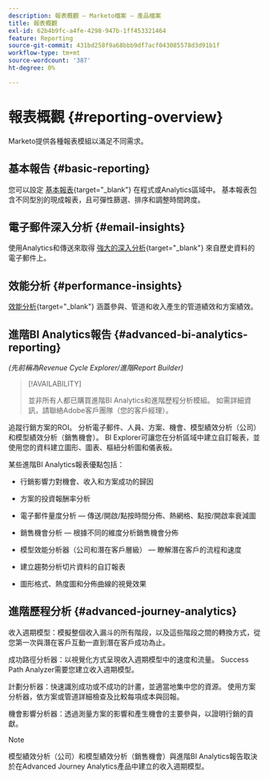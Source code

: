 ```yaml
---
description: 報表概觀 — Marketo檔案 — 產品檔案
title: 報表概觀
exl-id: 62b4b9fc-a4fe-4298-947b-1ff453321464
feature: Reporting
source-git-commit: 431bd258f9a68bbb9df7acf043085578d3d91b1f
workflow-type: tm+mt
source-wordcount: '387'
ht-degree: 0%

---
```


# 報表概觀 {#reporting-overview}

Marketo提供各種報表模組以滿足不同需求。

## 基本報告 {#basic-reporting}

您可以設定 [基本報表](/help/marketo/product-docs/reporting/basic-reporting/report-types/report-type-overview.md){target="_blank"} 在程式或Analytics區域中。 基本報表包含不同型別的現成報表，且可彈性篩選、排序和調整時間跨度。

## 電子郵件深入分析 {#email-insights}

使用Analytics和傳送來取得 [強大的深入分析](/help/marketo/product-docs/reporting/email-insights/email-insights-overview.md){target="_blank"} 來自歷史資料的電子郵件上。

## 效能分析 {#performance-insights}

[效能分析](/help/marketo/product-docs/reporting/performance-insights/performance-insights-overview.md){target="_blank"} 涵蓋參與、管道和收入產生的管道績效和方案績效。

## 進階BI Analytics報告 {#advanced-bi-analytics-reporting}

_(先前稱為Revenue Cycle Explorer/進階Report Builder)_

>[!AVAILABILITY]
>
>並非所有人都已購買進階BI Analytics和進階歷程分析模組。 如需詳細資訊，請聯絡Adobe客戶團隊（您的客戶經理）。

追蹤行銷方案的ROI。 分析電子郵件、人員、方案、機會、模型績效分析（公司）和模型績效分析（銷售機會）。 BI Explorer可讓您在分析區域中建立自訂報表，並使用您的資料建立圖形、圖表、樞紐分析圖和儀表板。

某些進階BI Analytics報表優點包括：

* 行銷影響力對機會、收入和方案成功的歸因

* 方案的投資報酬率分析

* 電子郵件量度分析 — 傳送/開啟/點按時間分佈、熱網格、點按/開啟率衰減圖

* 銷售機會分析 — 根據不同的維度分析銷售機會分佈

* 模型效能分析器（公司和潛在客戶層級） — 瞭解潛在客戶的流程和速度

* 建立趨勢分析切片資料的自訂報表

* 圖形格式、熱度圖和分佈曲線的視覺效果

## 進階歷程分析 {#advanced-journey-analytics}

收入週期模型：模擬整個收入漏斗的所有階段，以及這些階段之間的轉換方式，從您第一次與潛在客戶互動一直到潛在客戶成功為止。

成功路徑分析器：以視覺化方式呈現收入週期模型中的速度和流量。 Success Path Analyzer需要您建立收入週期模型。

計劃分析器：快速識別成功或不成功的計畫，並適當地集中您的資源。 使用方案分析器，依方案或管道詳細檢查及比較每項成本與回報。

機會影響分析器：透過測量方案的影響和產生機會的主要參與，以證明行銷的貢獻。

>[!NOTE]
>
>模型績效分析（公司）和模型績效分析（銷售機會）與進階BI Analytics報告取決於在Advanced Journey Analytics產品中建立的收入週期模型。
